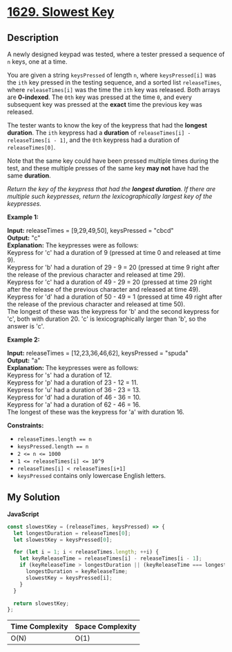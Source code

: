 # [1629. Slowest Key](https://leetcode.com/problems/slowest-key)

## Description

A newly designed keypad was tested, where a tester pressed a sequence of `n` keys, one at a time.

You are given a string `keysPressed` of length `n`, where `keysPressed[i]` was the `ith` key pressed in the testing sequence, and a sorted list `releaseTimes`, where `releaseTimes[i]` was the time the `ith` key was released. Both arrays are **0-indexed**. The `0th` key was pressed at the time `0`, and every subsequent key was pressed at the **exact** time the previous key was released.

The tester wants to know the key of the keypress that had the **longest duration**. The `ith` keypress had a **duration** of `releaseTimes[i] - releaseTimes[i - 1]`, and the `0th` keypress had a duration of `releaseTimes[0]`.

Note that the same key could have been pressed multiple times during the test, and these multiple presses of the same key **may not** have had the same **duration**.

_Return the key of the keypress that had the **longest duration**. If there are multiple such keypresses, return the lexicographically largest key of the keypresses._

**Example 1:**

**Input:** releaseTimes = \[9,29,49,50\], keysPressed = "cbcd"  
**Output:** "c"  
**Explanation:** The keypresses were as follows:  
Keypress for 'c' had a duration of 9 (pressed at time 0 and released at time 9).  
Keypress for 'b' had a duration of 29 - 9 = 20 (pressed at time 9 right after the release of the previous character and released at time 29).  
Keypress for 'c' had a duration of 49 - 29 = 20 (pressed at time 29 right after the release of the previous character and released at time 49).  
Keypress for 'd' had a duration of 50 - 49 = 1 (pressed at time 49 right after the release of the previous character and released at time 50).  
The longest of these was the keypress for 'b' and the second keypress for 'c', both with duration 20.
'c' is lexicographically larger than 'b', so the answer is 'c'.

**Example 2:**

**Input:** releaseTimes = \[12,23,36,46,62\], keysPressed = "spuda"  
**Output:** "a"  
**Explanation:** The keypresses were as follows:  
Keypress for 's' had a duration of 12.  
Keypress for 'p' had a duration of 23 - 12 = 11.  
Keypress for 'u' had a duration of 36 - 23 = 13.  
Keypress for 'd' had a duration of 46 - 36 = 10.  
Keypress for 'a' had a duration of 62 - 46 = 16.  
The longest of these was the keypress for 'a' with duration 16.

**Constraints:**

- `releaseTimes.length == n`
- `keysPressed.length == n`
- `2 <= n <= 1000`
- `1 <= releaseTimes[i] <= 10^9`
- `releaseTimes[i] < releaseTimes[i+1]`
- `keysPressed` contains only lowercase English letters.

## My Solution

**JavaScript**

```js
const slowestKey = (releaseTimes, keysPressed) => {
  let longestDuration = releaseTimes[0];
  let slowestKey = keysPressed[0];

  for (let i = 1; i < releaseTimes.length; ++i) {
    let keyReleaseTime = releaseTimes[i] - releaseTimes[i - 1];
    if (keyReleaseTime > longestDuration || (keyReleaseTime === longestDuration && keysPressed[i] > slowestKey)) {
      longestDuration = keyReleaseTime;
      slowestKey = keysPressed[i];
    }
  }

  return slowestKey;
};
```

| Time Complexity | Space Complexity |
| --------------- | ---------------- |
| O(N)            | O(1)             |

